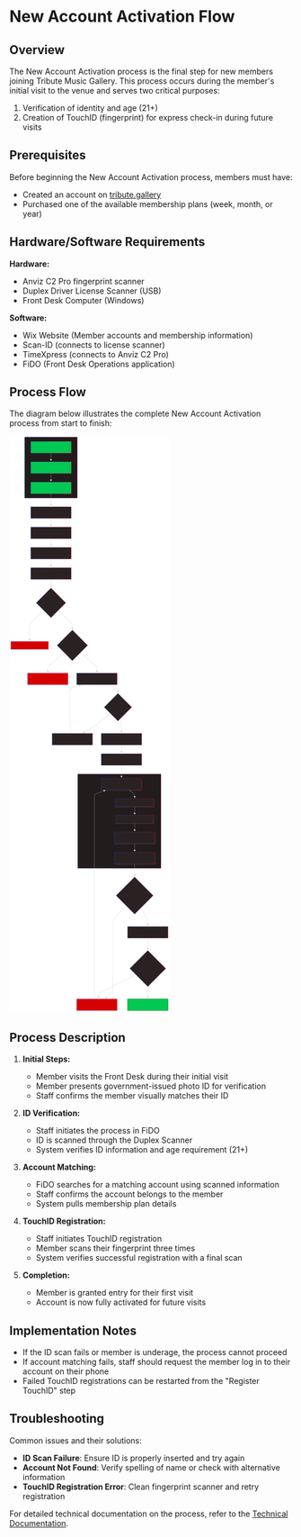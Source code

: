 # New Account Activation Flow

## Overview

The New Account Activation process is the final step for new members joining Tribute Music Gallery. This process occurs during the member's initial visit to the venue and serves two critical purposes:
1. Verification of identity and age (21+)
2. Creation of TouchID (fingerprint) for express check-in during future visits

## Prerequisites

Before beginning the New Account Activation process, members must have:
- Created an account on [tribute.gallery](https://tribute.gallery)
- Purchased one of the available membership plans (week, month, or year)

## Hardware/Software Requirements

**Hardware:**
- Anviz C2 Pro fingerprint scanner
- Duplex Driver License Scanner (USB)
- Front Desk Computer (Windows)

**Software:**
- Wix Website (Member accounts and membership information)
- Scan-ID (connects to license scanner)
- TimeXpress (connects to Anviz C2 Pro)
- FiDO (Front Desk Operations application)

## Process Flow

The diagram below illustrates the complete New Account Activation process from start to finish:

![New Account Activation Flow](./images/new-account-activation-flow.svg)

## Process Description

1. **Initial Steps:**
   - Member visits the Front Desk during their initial visit
   - Member presents government-issued photo ID for verification
   - Staff confirms the member visually matches their ID

2. **ID Verification:**
   - Staff initiates the process in FiDO
   - ID is scanned through the Duplex Scanner
   - System verifies ID information and age requirement (21+)

3. **Account Matching:**
   - FiDO searches for a matching account using scanned information
   - Staff confirms the account belongs to the member
   - System pulls membership plan details

4. **TouchID Registration:**
   - Staff initiates TouchID registration
   - Member scans their fingerprint three times
   - System verifies successful registration with a final scan

5. **Completion:**
   - Member is granted entry for their first visit
   - Account is now fully activated for future visits

## Implementation Notes

- If the ID scan fails or member is underage, the process cannot proceed
- If account matching fails, staff should request the member log in to their account on their phone
- Failed TouchID registrations can be restarted from the "Register TouchID" step

## Troubleshooting

Common issues and their solutions:
- **ID Scan Failure**: Ensure ID is properly inserted and try again
- **Account Not Found**: Verify spelling of name or check with alternative information
- **TouchID Registration Error**: Clean fingerprint scanner and retry registration

For detailed technical documentation on the process, refer to the [Technical Documentation](./docs/technical/new-account-activation.md).
